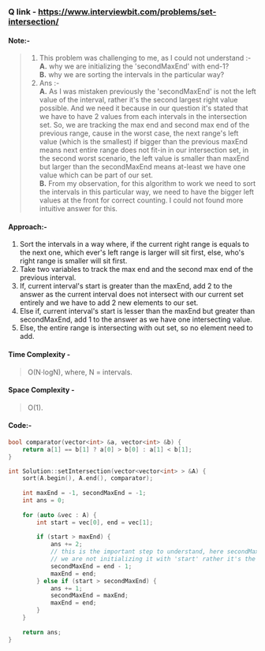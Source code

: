 ### Q link - https://www.interviewbit.com/problems/set-intersection/

#### Note:-
> 1. This problem was challenging to me, as I could not understand :-   
**A.** why we are initializing the 'secondMaxEnd' with end-1?  
**B.** why we are sorting the intervals in the particular way?
> 2. Ans :-  
**A.** As I was mistaken previously the 'secondMaxEnd' is not the left value of the interval, rather it's the second largest right value possible. And we need it because in our question it's stated that we have to have 2 values from each intervals in the intersection set. So, we are tracking the max end and second max end of the previous range, cause in the worst case, the next range's left value (which is the smallest) if bigger than the previous maxEnd means next entire range does not fit-in in our intersection set, in the second worst scenario, the left value is smaller than maxEnd but larger than the secondMaxEnd means at-least we have one value which can be part of our set.  
**B.** From my observation, for this algorithm to work we need to sort the intervals in this particular way, we need to have the bigger left values at the front for correct counting. I could not found more intuitive answer for this.

#### Approach:-
1. Sort the intervals in a way where, if the current right range is equals to the next one, which ever's left range is larger will sit first, else, who's right range is smaller will sit first.
2. Take two variables to track the max end and the second max end of the previous interval.
3. If, current interval's start is greater than the maxEnd, add 2 to the answer as the current interval does not intersect with our current set entirely and we have to add 2 new elements to our set.
4. Else if, current interval's start is lesser than the maxEnd but greater than secondMaxEnd, add 1 to the answer as we have one intersecting value.
5. Else, the entire range is intersecting with out set, so no element need to add.

#### Time Complexity - 
> O(N⋅logN), where, N = intervals.

#### Space Complexity - 
> O(1).

#### Code:-
```c++
bool comparator(vector<int> &a, vector<int> &b) {
    return a[1] == b[1] ? a[0] > b[0] : a[1] < b[1];
}

int Solution::setIntersection(vector<vector<int> > &A) {
    sort(A.begin(), A.end(), comparator);
    
    int maxEnd = -1, secondMaxEnd = -1;
    int ans = 0;
    
    for (auto &vec : A) {
        int start = vec[0], end = vec[1];
        
        if (start > maxEnd) {
            ans += 2;
            // this is the important step to understand, here secondMaxEnd is not the previous range's left value that's why
            // we are not initializing it with 'start' rather it's the second largest right range value (rightRange - 1).
            secondMaxEnd = end - 1;
            maxEnd = end;
        } else if (start > secondMaxEnd) {
            ans += 1;
            secondMaxEnd = maxEnd;
            maxEnd = end;
        }
    }
    
    return ans;
}
```